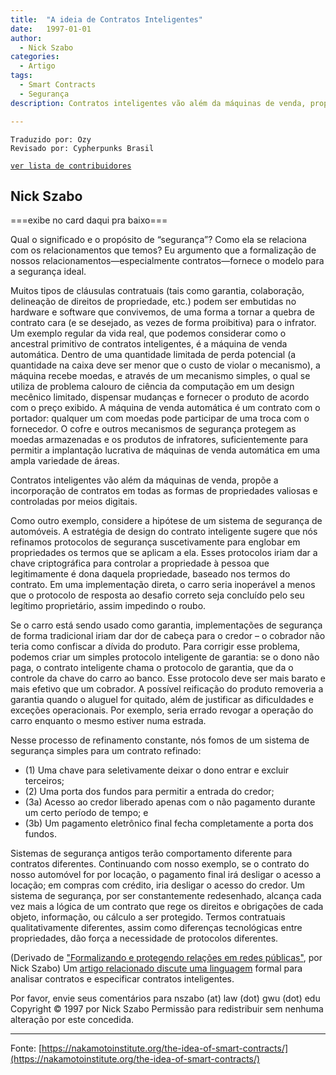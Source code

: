 ```yaml
---
title:  "A ideia de Contratos Inteligentes"
date:   1997-01-01
author:
  - Nick Szabo
categories:
  - Artigo
tags:
  - Smart Contracts
  - Segurança
description: Contratos inteligentes vão além da máquinas de venda, propõe a incorporação de contratos em todas as formas de propriedades valiosas e controladas por meios digitais.

---
```


```
Traduzido por: Ozy
Revisado por: Cypherpunks Brasil
```
[```ver lista de contribuidores```](/about/#contribuidores)

## Nick Szabo 

===exibe no card daqui pra baixo===

Qual o significado e o propósito de “segurança”? Como ela se relaciona com os relacionamentos que temos? Eu argumento que a formalização de nossos relacionamentos—especialmente contratos—fornece o modelo para a segurança ideal.

Muitos tipos de cláusulas contratuais (tais como garantia, colaboração, delineação de direitos de propriedade, etc.) podem ser embutidas no hardware e software que convivemos, de uma forma a tornar a quebra de contrato cara (e se desejado, as vezes de forma proibitiva) para o infrator. Um exemplo regular da vida real, que podemos considerar como o ancestral primitivo de contratos inteligentes, é a máquina de venda automática. Dentro de uma quantidade limitada de perda potencial (a quantidade na caixa deve ser menor que o custo de violar o mecanismo), a máquina recebe moedas, e através de um mecanismo simples, o qual se utiliza de problema calouro de ciência da computação em um design mecênico limitado, dispensar mudanças e fornecer o produto de acordo com o preço exibido. A máquina de venda automática é um contrato com o portador: qualquer um com moedas pode participar de uma troca com o fornecedor. O cofre e outros mecanismos de segurança protegem as moedas armazenadas e os produtos de infratores, suficientemente para permitir a implantação lucrativa de máquinas de venda automática em uma ampla variedade de áreas.

Contratos inteligentes vão além da máquinas de venda, propõe a incorporação de contratos em todas as formas de propriedades valiosas e controladas por meios digitais.

Como outro exemplo, considere a hipótese de um sistema de segurança de automóveis. A estratégia de design do contrato inteligente sugere que nós refinamos protocolos de segurança suscetivamente para englobar em propriedades os termos que se aplicam a ela. Esses protocolos iriam dar a chave criptográfica para controlar a propriedade à pessoa que legitimamente é dona daquela propriedade, baseado nos termos do contrato. Em uma implementação direta, o carro seria inoperável a menos que o protocolo de resposta ao desafio correto seja concluído pelo seu legítimo proprietário, assim impedindo o roubo.

Se o carro está sendo usado como garantia, implementações de segurança de forma tradicional iriam dar dor de cabeça para o credor – o cobrador não teria como confiscar a dívida do produto. Para corrigir esse problema, podemos criar um simples protocolo inteligente de garantia: se o dono não paga, o contrato inteligente chama o protocolo de garantia, que da o controle da chave do carro ao banco. Esse protocolo deve ser mais barato e mais efetivo que um cobrador. A possível reificação do produto removeria a garantia quando o aluguel for quitado, além de justificar as dificuldades e exceções operacionais. Por exemplo, seria errado revogar a operação do carro enquanto o mesmo estiver numa estrada.

Nesse processo de refinamento constante, nós fomos de um sistema de segurança simples para um contrato refinado:

- (1) Uma chave para seletivamente deixar o dono entrar e excluir terceiros;
- (2) Uma porta dos fundos para permitir a entrada do credor;
- (3a) Acesso ao credor liberado apenas com o não pagamento durante um certo período de tempo; e
- (3b) Um pagamento eletrônico final fecha completamente a porta dos fundos. 

Sistemas de segurança antigos terão comportamento diferente para contratos diferentes. Continuando com nosso exemplo, se o contrato do nosso automóvel for por locação, o pagamento final irá desligar o acesso a locação; em compras com crédito, iria desligar o acesso do credor. Um sistema de segurança, por ser constantemente redesenhado, alcança cada vez mais a lógica de um contrato que rege os direitos e obrigações de cada objeto, informação, ou cálculo a ser protegido. Termos contratuais qualitativamente diferentes, assim como diferenças tecnológicas entre propriedades, dão força a necessidade de protocolos diferentes.

(Derivado de ["Formalizando e protegendo relações em redes públicas"](/formalizing-securing-relationships/), por Nick Szabo) Um [artigo relacionado discute uma linguagem](/contract-language/) formal para analisar contratos e especificar contratos inteligentes.

Por favor, envie seus comentários para nszabo (at) law (dot) gwu (dot) edu Copyright © 1997 por Nick Szabo Permissão para redistribuir sem nenhuma alteração por este concedida. 

---
Fonte: [https://nakamotoinstitute.org/the-idea-of-smart-contracts/](https://nakamotoinstitute.org/the-idea-of-smart-contracts/)
